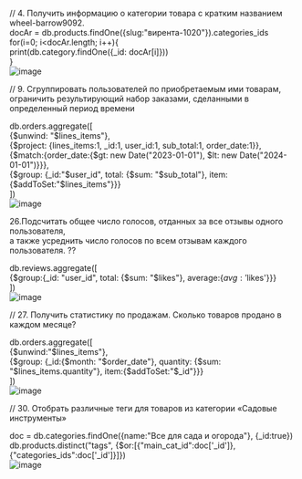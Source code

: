 // 4. Получить информацию о категории товара с кратким названием wheel-barrow9092.  
docAr = db.products.findOne({slug:"вирента-1020"}).categories_ids  
for(i=0; i<docAr.length; i++){  
    print(db.category.findOne({_id: docAr[i]}))  
}  
![image](https://user-images.githubusercontent.com/72013308/232196216-d1050e7e-b8a4-420e-ac81-d51c6d4c9cf9.png)

// 9. Сгруппировать пользователей по приобретаемым ими товарам, ограничить результирующий набор заказами, сделанными в определенный период времени  
  
db.orders.aggregate([  
    {$unwind: "$lines_items"},  
    {$project: {lines_items:1, _id:1, user_id:1, sub_total:1, order_date:1}},  
    {$match:{order_date:{$gt: new Date("2023-01-01"), $lt: new Date("2024-01-01")}}},  
    {$group: {_id:"$user_id", total: {$sum: "$sub_total"}, item:{$addToSet:"$lines_items"}}}  
])  
![image](https://user-images.githubusercontent.com/72013308/232196789-71ad627a-5036-40fd-bbb6-7cbc0d5acd09.png)  
  
26.Подсчитать общее число голосов, отданных за все отзывы одного пользователя,  
а также усреднить число голосов по всем отзывам каждого пользователя. ??  
  
db.reviews.aggregate([  
    {$group:{_id: "user_id", total: {$sum: "$likes"}, average:{$avg:'$likes'}}}  
])  
![image](https://user-images.githubusercontent.com/72013308/232200386-3a4ad24a-e82d-483c-b5c5-f636704d0fbd.png)  
  
// 27. Получить статистику по продажам. Сколько товаров продано в каждом месяце?  
  
db.orders.aggregate([  
    {$unwind:"$lines_items"},  
    {$group: {_id:{$month: "$order_date"}, quantity: {$sum: "$lines_items.quantity"}, item:{$addToSet:"$_id"}}}  
])  
![image](https://user-images.githubusercontent.com/72013308/232197115-b3346201-8e04-4377-b7b5-716c4ee1028a.png)  
  
// 30. Отобрать различные теги для товаров из категории «Садовые инструменты»  
  
doc = db.categories.findOne({name:"Все для сада и огорода"}, {_id:true})  
db.products.distinct("tags", {$or:[{"main_cat_id":doc['_id']}, {"categories_ids":doc['_id']}]})  
![image](https://user-images.githubusercontent.com/72013308/232197258-8daeb7d8-5f35-4973-8fce-f128f7cdb74b.png)


